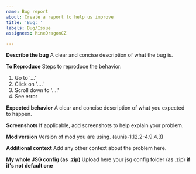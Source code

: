 ```yaml
---
name: Bug report
about: Create a report to help us improve
title: 'Bug: '
labels: Bug/Issue
assignees: MineDragonCZ

---
```


**Describe the bug**
A clear and concise description of what the bug is.

**To Reproduce**
Steps to reproduce the behavior:
1. Go to '...'
2. Click on '....'
3. Scroll down to '....'
4. See error

**Expected behavior**
A clear and concise description of what you expected to happen.

**Screenshots**
If applicable, add screenshots to help explain your problem.

**Mod version**
Version of mod you are using. (aunis-1.12.2-4.9.4.3)

**Additional context**
Add any other context about the problem here.

**My whole JSG config (as .zip)**
Upload here your jsg config folder (as .zip) **if it's not default one**
